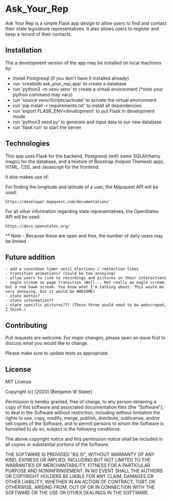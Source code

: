 # Ask_Your_Rep


Ask Your Rep is a simple Flask app design to allow users to find and contact their state legislature representatives. It alao allows users to register and keep a record of their contacts.

## Installation

The a development version of the app may be installed on local machines by:

- Install Postgresql (if you don't have it installed already)
- run 'createdb ask_your_rep_app' to create a database
- run 'python3 -m venv venv' to create a virtual environment (*note your python command may vary)
- run 'source venv/Scripts/activate' to acivate the virtual environment
- run 'pip install -r requirements.txt' to install all dependencies
- run 'export FLASK_ENV=development' to put Flask in development mode
- run 'python3 seed.py' to generate and input data to our new database
- run 'flask run' to start the server

## Technologies

This app uses Flask for the backend, Postgresql (with some SQLAlchemy magic) for the database, and a mixture of Boostrap (helped Themestr.app), HTML, CSS, and Javascript for the frontend.

It also makes use of:

For finding the longitude and latitude of a user, the Mapquest API will be used:

`https://developer.mapquest.com/documentation/`

For all other information regarding state representatives, the OpenStates API will be used:

`https://docs.openstates.org/`

** Note - Because these are open and free, the number of daily users may be limited

## Future addition

    - add a countdown timer until elections / reelection times
    - transition animations? (Could be too annoying)
    - allow users to link to recordings and pictures in their interactions
    - eagle scream on page transition (Well... Not really an eagle scream, but a red hawk scream. You know what I'm talking about. This would be very annoying, but it would be AWESOME)
    - state mottos?
    - state information??
    - state specific pictures??? (These three would need to be webscraped, I think.)

## Contributing
Pull requests are welcome. For major changes, please open an issue first to discuss what you would like to change.

Please make sure to update tests as appropriate.

## License

MIT License

Copyright (c) [2020] [Benjamin W Slater]

Permission is hereby granted, free of charge, to any person obtaining a copy
of this software and associated documentation files (the "Software"), to deal
in the Software without restriction, including without limitation the rights
to use, copy, modify, merge, publish, distribute, sublicense, and/or sell
copies of the Software, and to permit persons to whom the Software is
furnished to do so, subject to the following conditions:

The above copyright notice and this permission notice shall be included in all
copies or substantial portions of the Software.

THE SOFTWARE IS PROVIDED "AS IS", WITHOUT WARRANTY OF ANY KIND, EXPRESS OR
IMPLIED, INCLUDING BUT NOT LIMITED TO THE WARRANTIES OF MERCHANTABILITY,
FITNESS FOR A PARTICULAR PURPOSE AND NONINFRINGEMENT. IN NO EVENT SHALL THE
AUTHORS OR COPYRIGHT HOLDERS BE LIABLE FOR ANY CLAIM, DAMAGES OR OTHER
LIABILITY, WHETHER IN AN ACTION OF CONTRACT, TORT OR OTHERWISE, ARISING FROM,
OUT OF OR IN CONNECTION WITH THE SOFTWARE OR THE USE OR OTHER DEALINGS IN THE
SOFTWARE.
